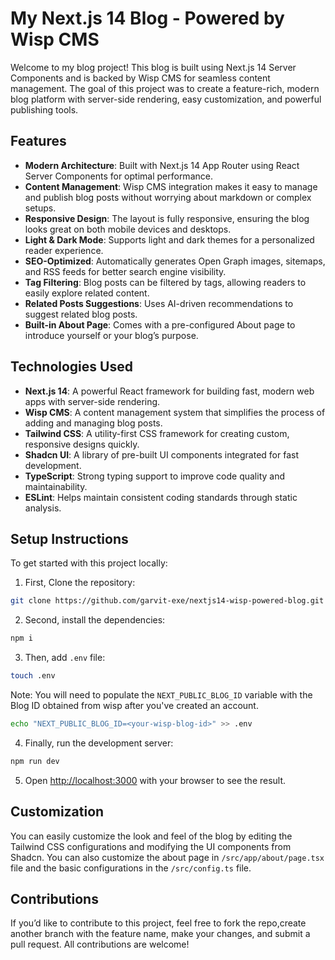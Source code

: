 # My Next.js 14 Blog - Powered by Wisp CMS

Welcome to my blog project! This blog is built using Next.js 14 Server Components and is backed by Wisp CMS for seamless content management. The goal of this project was to create a feature-rich, modern blog platform with server-side rendering, easy customization, and powerful publishing tools.

## Features

- **Modern Architecture**: Built with Next.js 14 App Router using React Server Components for optimal performance.
- **Content Management**: Wisp CMS integration makes it easy to manage and publish blog posts without worrying about markdown or complex setups.
- **Responsive Design**: The layout is fully responsive, ensuring the blog looks great on both mobile devices and desktops.
- **Light & Dark Mode**: Supports light and dark themes for a personalized reader experience.
- **SEO-Optimized**: Automatically generates Open Graph images, sitemaps, and RSS feeds for better search engine visibility.
- **Tag Filtering**: Blog posts can be filtered by tags, allowing readers to easily explore related content.
- **Related Posts Suggestions**: Uses AI-driven recommendations to suggest related blog posts.
- **Built-in About Page**: Comes with a pre-configured About page to introduce yourself or your blog’s purpose.

## Technologies Used

- **Next.js 14**: A powerful React framework for building fast, modern web apps with server-side rendering.
- **Wisp CMS**: A content management system that simplifies the process of adding and managing blog posts.
- **Tailwind CSS**: A utility-first CSS framework for creating custom, responsive designs quickly.
- **Shadcn UI**: A library of pre-built UI components integrated for fast development.
- **TypeScript**: Strong typing support to improve code quality and maintainability.
- **ESLint**: Helps maintain consistent coding standards through static analysis.

## Setup Instructions

To get started with this project locally:

1. First, Clone the repository:

```bash
git clone https://github.com/garvit-exe/nextjs14-wisp-powered-blog.git
```

2. Second, install the dependencies:

```bash
npm i
```

3. Then, add `.env` file:

```bash
touch .env
```

Note: You will need to populate the `NEXT_PUBLIC_BLOG_ID` variable with the Blog ID obtained from wisp after you've created an account.

```bash
echo "NEXT_PUBLIC_BLOG_ID=<your-wisp-blog-id>" >> .env
```

4. Finally, run the development server:

```bash
npm run dev
```

5. Open [http://localhost:3000](http://localhost:3000) with your browser to see the result.

## Customization

You can easily customize the look and feel of the blog by editing the Tailwind CSS configurations and modifying the UI components from Shadcn. You can also customize the about page in `/src/app/about/page.tsx` file and the basic configurations in the `/src/config.ts` file.

## Contributions

If you’d like to contribute to this project, feel free to fork the repo,create another branch with the feature name, make your changes, and submit a pull request. All contributions are welcome!

